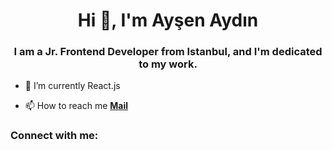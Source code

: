 <h1 align="center">Hi 👋, I'm Ayşen Aydın</h1>
<h3 align="center"> I am a Jr. Frontend Developer from Istanbul, and I'm dedicated to my work.</h3>

<p align="left"> </p>

- 🌱 I’m currently React.js

- 📫 How to reach me **[Mail](mailto:aysen904@gmail.com)**


<h3 align="left">Connect with me:</h3>
<p align="left">
<a href="https://www.linkedin.com/in/aysenaydin/" target="blank">
